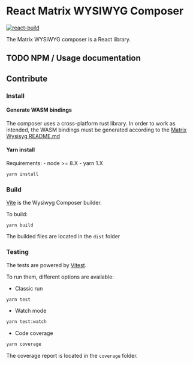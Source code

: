 # React Matrix WYSIWYG Composer

[![react-build](https://github.com/matrix-org/matrix-wysiwyg/actions/workflows/react-build.yml/badge.svg?branch=main)](https://github.com/matrix-org/matrix-wysiwyg/actions/workflows/react-build.yml)

The Matrix WYSIWYG composer is a React library.

## TODO NPM / Usage documentation

## Contribute 

### Install

#### Generate WASM bindings

The composer uses a cross-platform rust library. In order to work as intended, the WASM bindings must be generated according to the [Matrix Wysisyg README.md](../../../README.md)

#### Yarn install

Requirements:
    - node >= 8.X
    - yarn 1.X


```sh
yarn install
```

### Build

[Vite](https://vitejs.dev/) is the Wysiwyg Composer builder.

To build:

```
yarn build
```

The builded files are located in the `dist` folder

### Testing

The tests are powered by [Vitest](https://vitest.dev/).

To run them, different options are available:

- Classic run

```sh
yarn test
```

- Watch mode

```sh
yarn test:watch
```

- Code coverage

```sh
yarn coverage
```

The coverage report is located in the `coverage` folder.